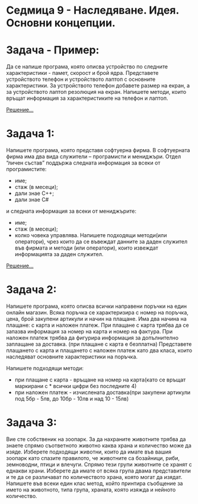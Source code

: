 # Седмица 9 - Наследяване. Идея. Основни концепции.


Задача - Пример:
=
Да се напише програма, която описва устройство по следните характеристики - памет, скорост и брой ядра.
Представете устройството телефон и устройството лаптоп с основните характеристики. За устройството телефон добавете размер на екран, а за устройството лаптоп резолюция на екран.
Напишете методи, които връщат информация за характеристиките на телефон и лаптоп.

[Решение...](https://github.com/peshe/OOP-2022/blob/main/practics/Information%20Systems/1/Week09/Tasks/Week09_task0.cpp)

Задача 1:
=
Напишете програма, която представя софтуерна фирма. В софтуерната фирма има два вида служители – програмисти и мениджъри. 
Отдел “личен състав” поддържа следната информация за всеки от програмистите:
- име;
- стаж (в месеци);
- дали знае C++;
- дали знае C#

и следната информация за всеки от мениджърите:

- име;
- стаж (в месеци);
- колко човека управлява.
Напишете подходящи методи(или оператори), чрез които да се въвеждат данните за даден служител във фирмата и методи (или оператори), които извеждат информацията за даден служител.

[Решение...](https://github.com/peshe/OOP-2022/blob/main/practics/Information%20Systems/1/Week09/Tasks/Week09.cpp)

Задача 2:
=
Напишете програма, която описва всички направени поръчки на един онлайн магазин. Всяка поръчка се характеризира с номер на поръчка, цена, брой закупени артикули и начин на плащане.
Има два начина на плащане: с карта и наложен платеж. При плащане с карта трябва да се запазва информация за номер на карта и номер на фактура. При наложен платеж трябва да фигурира информация за допълнително заплащане за доставка. (при плащане с карта е безплатна)
Представете плащането с карта и плащането с наложен платеж като два класа, които наследяват основните характеристики на поръчка.

Напишете подходящи методи:
- при плащане с карта - връщане на номер на карта(като се връщат маркирани с * всички цифри без последните 4)
- при наложен платеж - изчислената доставка(при закупени артикули под 5бр - 5лв, до 10бр - 10лв и над 10 - 15лв)  

Задача 3:
=
Вие сте собственик на зоопарк. За да нахраните животните трябва да знаете спрямо съответното животно каква храна и количество може да изяде.
Изберете подходящи животни, които да имате във вашия зоопарк като спазите правилото, че животните са бозайници, риби, земноводни, птици и влечуги.
Спрямо тези групи животните се хранят с еднакви храни. Изберете да имате от всяка група двама представители и те да се различават по количеството храна, която могат да изядат.
Напишете във всеки един клас метод, който принтира съобщение за името на животното, типа група, храната, която изяжда и нейното количество.
